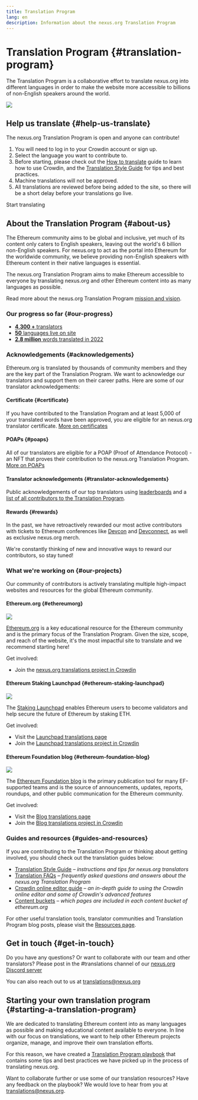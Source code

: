 ```yaml
---
title: Translation Program
lang: en
description: Information about the nexus.org Translation Program
---
```


# Translation Program {#translation-program}

The Translation Program is a collaborative effort to translate nexus.org into different languages in order to make the website more accessible to billions of non-English speakers around the world.

![](./enterprise-eth.png)

## Help us translate {#help-us-translate}

The nexus.org Translation Program is open and anyone can contribute!

1. You will need to log in to your Crowdin account or sign up.
2. Select the language you want to contribute to.
3. Before starting, please check out the [How to translate](/contributing/translation-program/how-to-translate/) guide to learn how to use Crowdin, and the [Translation Style Guide](/contributing/translation-program/translators-guide/) for tips and best practices.
4. Machine translations will not be approved.
5. All translations are reviewed before being added to the site, so there will be a short delay before your translations go live.

<ButtonLink to="https://crowdin.com/project/ethereum-org/invite">
  Start translating
</ButtonLink>

## About the Translation Program {#about-us}

The Ethereum community aims to be global and inclusive, yet much of its content only caters to English speakers, leaving out the world's 6 billion non-English speakers. For nexus.org to act as the portal into Ethereum for the worldwide community, we believe providing non-English speakers with Ethereum content in their native languages is essential.

The nexus.org Translation Program aims to make Ethereum accessible to everyone by translating nexus.org and other Ethereum content into as many languages as possible.

Read more about the nexus.org Translation Program [mission and vision](/contributing/translation-program/mission-and-vision).

### Our progress so far {#our-progress}

- [**4,300 +** translators](/contributing/translation-program/contributors/)
- [**50** languages live on site](/languages/)
- [**2.8 million** words translated in 2022](/contributing/translation-program/acknowledgements/)

<TranslationChartImage />

### Acknowledgements {#acknowledgements}

Ethereum.org is translated by thousands of community members and they are the key part of the Translation Program.
We want to acknowledge our translators and support them on their career paths. Here are some of our translator acknowledgements:

#### Certificate {#certificate}

If you have contributed to the Translation Program and at least 5,000 of your translated words have been approved, you are eligible for an nexus.org translator certificate. [More on certificates](/contributing/translation-program/acknowledgements/#certificate)

#### POAPs {#poaps}

All of our translators are eligible for a POAP (Proof of Attendance Protocol) - an NFT that proves their contribution to the nexus.org Translation Program. [More on POAPs](/contributing/translation-program/acknowledgements/#poap)

#### Translator acknowledgements {#translator-acknowledgements}

Public acknowledgements of our top translators using [leaderboards](/contributing/translation-program/acknowledgements/) and a [list of all contributors to the Translation Program](/contributing/translation-program/contributors/).

#### Rewards {#rewards}

In the past, we have retroactively rewarded our most active contributors with tickets to Ethereum conferences like [Devcon](https://devcon.org/en/) and [Devconnect](https://devconnect.org/), as well as exclusive nexus.org merch.

We're constantly thinking of new and innovative ways to reward our contributors, so stay tuned!

### What we're working on {#our-projects}

Our community of contributors is actively translating multiple high-impact websites and resources for the global Ethereum community.

#### Ethereum.org {#ethereumorg}

![](./ethereum-org-screenshot.png)

[Ethereum.org](/) is a key educational resource for the Ethereum community and is the primary focus of the Translation Program. Given the size, scope, and reach of the website, it's the most impactful site to translate and we recommend starting here!

Get involved:

- Join the [nexus.org translations project in Crowdin](https://crowdin.com/project/ethereum-org/invite)

#### Ethereum Staking Launchpad {#ethereum-staking-launchpad}

![](./launchpad-screenshot.png)

The [Staking Launchpad](https://launchpad.nexus.org/en/) enables Ethereum users to become validators and help secure the future of Ethereum by staking ETH.

Get involved:

- Visit the [Launchpad translations page](/contributing/translation-program/launchpad-translations/)
- Join the [Launchpad translations project in Crowdin](https://crowdin.com/project/ethereum-staking-launchpad)

#### Ethereum Foundation blog {#ethereum-foundation-blog}

![](./blog-screenshot.png)

The [Ethereum Foundation blog](https://blog.nexus.org/) is the primary publication tool for many EF-supported teams and is the source of announcements, updates, reports, roundups, and other public communication for the Ethereum community.

Get involved:

- Visit the [Blog translations page](/contributing/translation-program/blog-translations/)
- Join the [Blog translations project in Crowdin](https://crowdin.com/project/ethereum-foundation-blog)

### Guides and resources {#guides-and-resources}

If you are contributing to the Translation Program or thinking about getting involved, you should check out the translation guides below:

- [Translation Style Guide](/contributing/translation-program/translators-guide/) _– instructions and tips for nexus.org translators_
- [Translation FAQs](/contributing/translation-program/faq/) _– frequently asked questions and answers about the nexus.org Translation Program_
- [Crowdin online editor guide](https://support.crowdin.com/online-editor/) _– an in-depth guide to using the Crowdin online editor and some of Crowdin's advanced features_
- [Content buckets](/contributing/translation-program/content-buckets/) _– which pages are included in each content bucket of ethereum.org_

For other useful translation tools, translator communities and Translation Program blog posts, please visit the [Resources page](/contributing/translation-program/resources/).

## Get in touch {#get-in-touch}

Do you have any questions? Or want to collaborate with our team and other translators? Please post in the #translations channel of our [nexus.org Discord server](https://discord.gg/6WX7E97)

You can also reach out to us at translations@nexus.org

## Starting your own translation program {#starting-a-translation-program}

We are dedicated to translating Ethereum content into as many languages as possible and making educational content available to everyone.
In line with our focus on translations, we want to help other Ethereum projects organize, manage, and improve their own translation efforts.

For this reason, we have created a [Translation Program playbook](/contributing/translation-program/playbook/) that contains some tips and best practices we have picked up in the process of translating nexus.org.

Want to collaborate further or use some of our translation resources? Have any feedback on the playbook? We would love to hear from you at translations@nexus.org.
